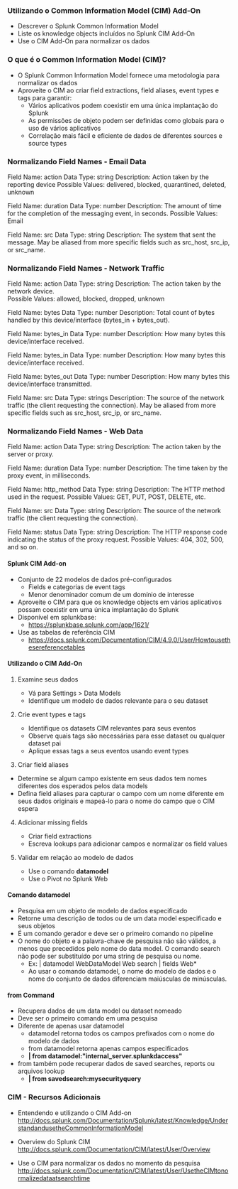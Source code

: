 

### Utilizando o Common Information Model (CIM) Add-On

* Descrever o Splunk Common Information Model
* Liste os knowledge objects incluídos no Splunk CIM Add-On
* Use o CIM Add-On para normalizar os dados

### O que é o Common Information Model (CIM)?
* O Splunk Common Information Model fornece uma metodologia para normalizar os dados
* Aproveite o CIM ao criar field extractions, field aliases, event types e tags para garantir:
    - Vários aplicativos podem coexistir em uma única implantação do Splunk
    - As permissões de objeto podem ser definidas como globais para o uso de vários aplicativos
    - Correlação mais fácil e eficiente de dados de diferentes sources e source types

### Normalizando Field Names - Email Data
Field Name: action
Data Type:  string
Description: Action taken by the reporting device
Possible Values: delivered, blocked, quarantined, deleted, unknown

Field Name: duration
Data Type:  number
Description: The amount of time for the completion of the messaging event, in seconds.
Possible Values: Email

Field Name: src
Data Type:  string
Description: The system that sent the message. May be aliased from more specific fields such as src_host, src_ip, or src_name.	

### Normalizando Field Names - Network Traffic
Field Name: action
Data Type: string
Description: The action taken by the network device.	
Possible Values: allowed, blocked, dropped, unknown

Field Name: bytes
Data Type: number
Description: Total count of bytes handled by this device/interface (bytes_in + bytes_out).	
	
Field Name: bytes_in
Data Type: number
Description: How many bytes this device/interface received.
	
Field Name: bytes_in
Data Type: number
Description: How many bytes this device/interface received.

Field Name: bytes_out
Data Type: number
Description: How many bytes this device/interface transmitted.

Field Name: src
Data Type: strings
Description: The source of the network traffic (the client requesting the connection). May be aliased from more specific fields such as src_host, src_ip, or src_name.	

### Normalizando Field Names - Web Data
Field Name: action
Data Type: string
Description: The action taken by the server or proxy.	

Field Name: duration
Data Type: number
Description: The time taken by the proxy event, in milliseconds.	

Field Name: http_method
Data Type: string
Description: The HTTP method used in the request.
Possible Values: GET, PUT, POST, DELETE, etc.

Field Name: src
Data Type: string
Description: The source of the network traffic (the client requesting the connection). 

Field Name: status
Data Type: string
Description: The HTTP response code indicating the status of the proxy request.
Possible Values: 404, 302, 500, and so on.

#### Splunk CIM Add-on
* Conjunto de 22 modelos de dados pré-configurados
    - Fields e categorias de event tags
    - Menor denominador comum de um domínio de interesse
* Aproveite o CIM para que os knowledge objects em vários aplicativos possam coexistir em uma única implantação do Splunk
* Disponível em splunkbase:
    - https://splunkbase.splunk.com/app/1621/
* Use as tabelas de referência CIM
    - https://docs.splunk.com/Documentation/CIM/4.9.0/User/Howtousethesereferencetables

#### Utilizando o CIM Add-On
1. Examine seus dados
    - Vá para Settings > Data Models
    - Identifique um modelo de dados relevante para o seu dataset

2. Crie event types e tags
    - Identifique os datasets CIM relevantes para seus eventos
    - Observe quais tags são necessárias para esse dataset ou qualquer dataset pai
    - Aplique essas tags a seus eventos usando event types

3. Criar field aliases
- Determine se algum campo existente em seus dados tem nomes diferentes dos esperados pelos data models
- Defina field aliases para capturar o campo com um nome diferente em seus dados originais e mapeá-lo para o nome do campo que o CIM espera

4. Adicionar missing fields
    - Criar field extractions
    - Escreva lookups para adicionar campos e normalizar os field values

5. Validar em relação ao modelo de dados
    - Use o comando **datamodel**
    - Use o Pivot no Splunk Web

#### Comando datamodel
* Pesquisa em um objeto de modelo de dados especificado
* Retorne uma descrição de todos ou de um data model especificado e seus objetos
* É um comando gerador e deve ser o primeiro comando no pipeline
* O nome do objeto e a palavra-chave de pesquisa não são válidos, a menos que precedidos pelo nome do data model. O comando search não pode ser substituído por uma string de pesquisa ou nome.
    - Ex: | datamodel WebDataModel Web search | fields Web*
    - Ao usar o comando datamodel, o nome do modelo de dados e o nome do conjunto de dados diferenciam maiúsculas de minúsculas.

#### from Command
* Recupera dados de um data model ou dataset nomeado
* Deve ser o primeiro comando em uma pesquisa
* Diferente de apenas usar datamodel
    - datamodel retorna todos os campos prefixados com o nome do modelo de dados
    - from datamodel retorna apenas campos especificados
    - **| from datamodel:"internal_server.splunkdaccess"**
* from também pode recuperar dados de saved searches, reports ou arquivos lookup
    - **| from savedsearch:mysecurityquery**

### CIM - Recursos Adicionais
* Entendendo e utilizando o CIM Add-on
http://docs.splunk.com/Documentation/Splunk/latest/Knowledge/UnderstandandusetheCommonInformationModel

* Overview do Splunk CIM
http://docs.splunk.com/Documentation/CIM/latest/User/Overview

* Use o CIM para normalizar os dados no momento da pesquisa
http://docs.splunk.com/Documentation/CIM/latest/User/UsetheCIMtonormalizedataatsearchtime
